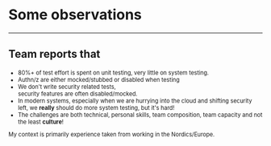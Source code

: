 # Some observations

---

## Team reports that

<div style="font-size:0.8em">

- 80%+ of test effort is spent on unit testing, very little on system testing.
- Authn/z are either mocked/stubbed or disabled when testing
- We don't write security related tests, </br>security features are often disabled/mocked.
- In modern systems, especially when we are hurrying into the cloud and shifting security left, we **really** should do more system testing, but it's hard!
- The challenges are both technical, personal skills, team composition, team capacity and not the least **culture**!

My context is primarily experience taken from working in the Nordics/Europe.

</div>
